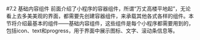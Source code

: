 #7.2 基础内容组件
前面介绍了小程序的容器组件，所谓“万丈高楼平地起”，无论看上去多美美观的界面，都需要先创建容器组件，来承载其他各式各样的组件。本节将介绍最基本的组件——基础内容组件，这些组件是每个小程序都需要用到的，包括icon、text和progress，用于界面中展示图标、文字、滚动条信息等。